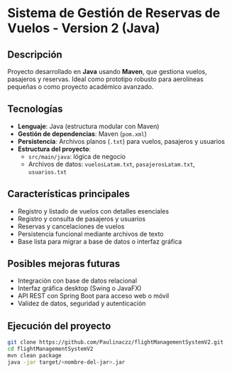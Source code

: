 # Sistema de Gestión de Reservas de Vuelos - Version 2 (Java)

##  Descripción
Proyecto desarrollado en **Java** usando **Maven**, que gestiona vuelos, pasajeros y reservas. Ideal como prototipo robusto para aerolíneas pequeñas o como proyecto académico avanzado.

##  Tecnologías
- **Lenguaje**: Java (estructura modular con Maven)
- **Gestión de dependencias**: Maven (`pom.xml`)
- **Persistencia**: Archivos planos (`.txt`) para vuelos, pasajeros y usuarios
- **Estructura del proyecto**:
  - `src/main/java`: lógica de negocio
  - Archivos de datos: `vuelosLatam.txt`, `pasajerosLatam.txt`, `usuarios.txt`

##  Características principales
- Registro y listado de vuelos con detalles esenciales
- Registro y consulta de pasajeros y usuarios
- Reservas y cancelaciones de vuelos
- Persistencia funcional mediante archivos de texto
- Base lista para migrar a base de datos o interfaz gráfica

##  Posibles mejoras futuras
- Integración con base de datos relacional
- Interfaz gráfica desktop (Swing o JavaFX)
- API REST con Spring Boot para acceso web o móvil
- Validez de datos, seguridad y autenticación

##  Ejecución del proyecto
```bash
git clone https://github.com/Paulinaczz/flightManagementSystemV2.git
cd flightManagementSystemV2
mvn clean package
java -jar target/<nombre-del-jar>.jar
